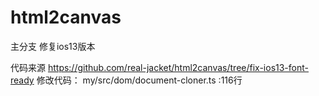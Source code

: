 # html2canvas
主分支 修复ios13版本

代码来源
https://github.com/real-jacket/html2canvas/tree/fix-ios13-font-ready
修改代码：
my/src/dom/document-cloner.ts :116行
